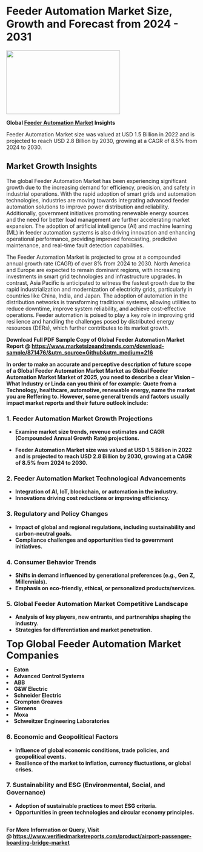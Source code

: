 <H1>Feeder Automation Market Size, Growth and Forecast from 2024 - 2031</H1><img class="aligncenter size-medium wp-image-584254" src="https://thirdeyenews.in/wp-content/uploads/2024/09/Global-Market-Research-300x168.jpeg" alt="" width="300" height="168" /><p><strong>Global&nbsp;<a href="https://www.marketsizeandtrends.com/download-sample/871476/&amp;utm_source=Github&utm_medium=216">Feeder Automation Market</a> Insights</strong></p><p>Feeder Automation Market size was valued at USD 1.5 Billion in 2022 and is projected to reach USD 2.8 Billion by 2030, growing at a CAGR of 8.5% from 2024 to 2030.</p><p><h2>Market Growth Insights</h2> <p>The global Feeder Automation Market has been experiencing significant growth due to the increasing demand for efficiency, precision, and safety in industrial operations. With the rapid adoption of smart grids and automation technologies, industries are moving towards integrating advanced feeder automation solutions to improve power distribution and reliability. Additionally, government initiatives promoting renewable energy sources and the need for better load management are further accelerating market expansion. The adoption of artificial intelligence (AI) and machine learning (ML) in feeder automation systems is also driving innovation and enhancing operational performance, providing improved forecasting, predictive maintenance, and real-time fault detection capabilities.</p> <p><strong></strong></p> <p>The Feeder Automation Market is projected to grow at a compounded annual growth rate (CAGR) of over 8% from 2024 to 2030. North America and Europe are expected to remain dominant regions, with increasing investments in smart grid technologies and infrastructure upgrades. In contrast, Asia Pacific is anticipated to witness the fastest growth due to the rapid industrialization and modernization of electricity grids, particularly in countries like China, India, and Japan. The adoption of automation in the distribution networks is transforming traditional systems, allowing utilities to reduce downtime, improve system reliability, and achieve cost-effective operations. Feeder automation is poised to play a key role in improving grid resilience and handling the challenges posed by distributed energy resources (DERs), which further contributes to its market growth.</p> <p><strong></p><p><span class=""><strong>Download Full PDF Sample Copy of Global Feeder Automation Market Report</strong> @ <a href="https://www.marketsizeandtrends.com/download-sample/871476/&amp;utm_source=Github&utm_medium=216" target="_blank">https://www.marketsizeandtrends.com/download-sample/871476/&amp;utm_source=Github&utm_medium=216</a></span></p><p>In order to make an accurate and perceptive description of future scope of a Global&nbsp;Feeder Automation Market Market as Global&nbsp;Feeder Automation Market Market of 2025, you need to describe a clear Vision &ndash; What Industry or Linda can you think of for example: Quote from a Technology, healthcare, automotive, renewable energy, name the market you are Reffering to. However, some general trends and factors usually impact market reports and their future outlook include:</p><h3>1.&nbsp;<strong>Feeder Automation Market Growth Projections</strong></h3><ul><li>Examine market size trends, revenue estimates and CAGR (Compounded Annual Growth Rate) projections.</li><li><p>Feeder Automation Market size was valued at USD 1.5 Billion in 2022 and is projected to reach USD 2.8 Billion by 2030, growing at a CAGR of 8.5% from 2024 to 2030.</p></li></ul><h3>2.&nbsp;<strong>Feeder Automation Market Technological Advancements</strong></h3><ul><li>Integration of AI, IoT, blockchain, or automation in the industry.</li><li>Innovations driving cost reductions or improving efficiency.</li></ul><h3>3.&nbsp;<strong>Regulatory and Policy Changes</strong></h3><ul><li>Impact of global and regional regulations, including sustainability and carbon-neutral goals.</li><li>Compliance challenges and opportunities tied to government initiatives.</li></ul><h3>4.&nbsp;<strong>Consumer Behavior Trends</strong></h3><ul><li>Shifts in demand influenced by generational preferences (e.g., Gen Z, Millennials).</li><li>Emphasis on eco-friendly, ethical, or personalized products/services.</li></ul><h3>5.&nbsp;<strong>Global Feeder Automation Market Competitive Landscape</strong></h3><ul><li>Analysis of key players, new entrants, and partnerships shaping the industry.</li><li>Strategies for differentiation and market penetration.</li></ul><p data-pm-slice="1 1 []"><span style="color: inherit; font-family: inherit; font-size: 25px;">Top Global Feeder Automation Market Companies</span></p><div class="" data-test-id=""><p><li>Eaton</li><li> Advanced Control Systems</li><li> ABB</li><li> G&W Electric</li><li> Schneider Electric</li><li> Crompton Greaves</li><li> Siemens</li><li> Moxa</li><li> Schweitzer Engineering Laboratories</li></p></div><h3>6.&nbsp;<strong>Economic and Geopolitical Factors</strong></h3><ul><li>Influence of global economic conditions, trade policies, and geopolitical events.</li><li>Resilience of the market to inflation, currency fluctuations, or global crises.</li></ul><h3>7.&nbsp;<strong>Sustainability and ESG (Environmental, Social, and Governance)</strong></h3><ul><li>Adoption of sustainable practices to meet ESG criteria.</li><li>Opportunities in green technologies and circular economy principles.</li></ul><h2><strong style="font-size: 14px;">For More Information or Query, Visit @&nbsp;</strong><a style="background-color: #ffffff; font-size: 14px;" href="https://www.marketsizeandtrends.com/report/feeder-automation-market/" target="_blank">https://www.verifiedmarketreports.com/product/airport-passenger-boarding-bridge-market</a></h2>
